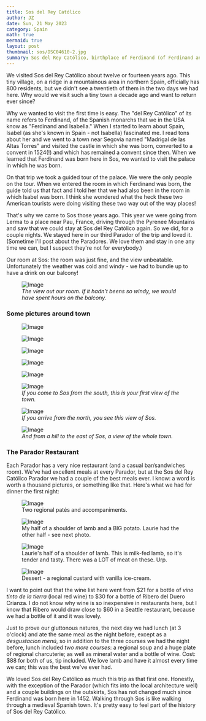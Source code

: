 ```yaml
---
title: Sos del Rey Católico
author: JZ
date: Sun, 21 May 2023
category: Spain
math: true
mermaid: true
layout: post
thumbnail: sos/DSC04610-2.jpg
summary: Sos del Rey Católico, birthplace of Ferdinand (of Ferdinand and Isabel) and pretty much unchanged since he was born here 400 years ago.
---
```

We visited Sos del Rey Católico about twelve or fourteen years ago. This tiny village, on a ridge in a mountainous area in northern Spain, officially has 800 residents, but we didn't see a twentieth of them in the two days we had here. Why would we visit such a tiny town a decade ago and want to return ever since?

Why we wanted to visit the first time is easy. The "del Rey Católico" of its name refers to Ferdinand, of the Spanish monarchs that we in the USA know as "Ferdinand and Isabella." When I started to learn about Spain, Isabel (as she's known in Spain - not Isabella) fascinated me. I read tons about her and we went to a town near Segovia named "Madrigal de las Altas Torres" and visited the castle in which she was born, converted to a convent in 1524(!) and which has remained a convent since then. When we learned that Ferdinand was born here in Sos, we wanted to visit the palace in which he was born.

On that trip we took a guided tour of the palace. We were the only people on the tour. When we entered the room in which Ferdinand was born, the guide told us that fact and I told her that we had also been in the room in which Isabel was born. I think she wondered what the heck these two American tourists were doing visiting these two way out of the way places!

That's why we came to Sos those years ago. This year we were going from Lerma to a place near Pau, France, driving through the Pyrenee Mountains and saw that we could stay at Sos del Rey Católico again. So we did, for a couple nights.  We stayed here in our third Parador of the trip and loved it. (Sometime I'll post about the Paradores. We love them and stay in one any time we can, but I suspect they're not for everybody.)

Our room at Sos: the room was just fine, and the view unbeatable. Unfortunately the weather was cold and windy - we had to bundle up to have a drink on our balcony!

<figure class = "landscape" >
	<img src="{{ "sos/DSC04539.jpg" | prepend: site.imageurl | prepend: site.baseurl | prepend: site.url }}" alt="Image" />
	<figcaption><em>The view out our room. If it hadn't beens so windy, we would have spent hours on the balcony.</em></figcaption>
</figure>

<h3>Some pictures around town</h3>
<figure class = "portrait" >
	<img src="{{ "sos/DSC04556.jpg" | prepend: site.imageurl | prepend: site.baseurl | prepend: site.url }}" alt="Image" />
	<figcaption></figcaption>
</figure>
<figure class = "portrait" >
	<img src="{{ "sos/DSC04559-2.jpg" | prepend: site.imageurl | prepend: site.baseurl | prepend: site.url }}" alt="Image" />
	<figcaption></figcaption>
</figure>
<figure class = "portrait" >
	<img src="{{ "sos/DSC04566.jpg" | prepend: site.imageurl | prepend: site.baseurl | prepend: site.url }}" alt="Image" />
	<figcaption></figcaption>
</figure>

<figure class = "portrait" >
	<img src="{{ "sos/DSC04543.jpg" | prepend: site.imageurl | prepend: site.baseurl | prepend: site.url }}" alt="Image" />
	<figcaption></figcaption>
</figure>

<figure class = "portrait" >
	<img src="{{ "sos/DSC04571.jpg" | prepend: site.imageurl | prepend: site.baseurl | prepend: site.url }}" alt="Image" />
	<figcaption></figcaption>
</figure>

<figure class = "landscape" >
	<img src="{{ "sos/DSC04615.jpg" | prepend: site.imageurl | prepend: site.baseurl | prepend: site.url }}" alt="Image" />
	<figcaption><em>If you come to Sos from the south, this is your first view of the town.</em></figcaption>
</figure>

<figure class = "landscape" >
	<img src="{{ "sos/DSC04664.jpg" | prepend: site.imageurl | prepend: site.baseurl | prepend: site.url }}" alt="Image" />
	<figcaption><em>If you arrive from the north, you see this view of Sos.</em></figcaption>
</figure>
<figure class = "landscape" >
	<img src="{{ "sos/DSC04610-2.jpg" | prepend: site.imageurl | prepend: site.baseurl | prepend: site.url }}" alt="Image" />
	<figcaption><em>And from a hill to the east of Sos, a view of the whole town.</em></figcaption>
</figure>

<h3>The Parador Restaurant</h3>
Each Parador has a very nice restaurant (and a casual bar/sandwiches room). We've had excellent meals at every Parador, but at the Sos del Rey Católico Parador we had a couple of the best meals ever. I know: a word is worth a thousand pictures, or something like that. Here's what we had for dinner the first night:

<figure class = "landscape" >
	<img src="{{ "sos/IMG_5544 2.jpg" | prepend: site.imageurl | prepend: site.baseurl | prepend: site.url }}" alt="Image" />
	<figcaption>Two regional patés and accompaniments.</figcaption>
</figure>
<figure class = "landscape" >
	<img src="{{ "sos/IMG_5545 2.jpg" | prepend: site.imageurl | prepend: site.baseurl | prepend: site.url }}" alt="Image" />
	<figcaption>My half of a shoulder of lamb and a BIG potato. Laurie had the other half - see next photo.</figcaption>
</figure>
<figure class = "landscape" >
	<img src="{{ "sos/IMG_5547 2.jpg" | prepend: site.imageurl | prepend: site.baseurl | prepend: site.url }}" alt="Image" />
	<figcaption>Laurie's half of a shoulder of lamb. This is milk-fed lamb, so it's tender and tasty. There was a LOT of meat on these. Urp.</figcaption>
</figure>
<figure class = "landscape" >
	<img src="{{ "sos/IMG_5550 2.jpg" | prepend: site.imageurl | prepend: site.baseurl | prepend: site.url }}" alt="Image" />
	<figcaption>Dessert - a regional custard with vanilla ice-cream.</figcaption>
</figure>

I want to point out that the wine list here went from $21 for a bottle of <em>vino tinto de la tierra</em> (local red wine) to $30 for a bottle of Ribero del Duero Crianza. I do not know why wine is so inexpensive in restaurants here, but I know that Ribero would draw close to $60 in a Seattle restaurant, because we had a bottle of it and it was lovely.

Just to prove our gluttonous natures, the next day we had lunch (at 3 o'clock) and ate the same meal as the night before, except as a <em>desgustacion menú</em>, so in addition to the three courses we had the night before, lunch included <em>two more courses</em>: a regional soup and a huge plate of regional charcuterie; as well as mineral water and a bottle of wine. Cost: $88 for both of us, tip included. We love lamb and have it almost every time we can; this was the best we've ever had.

We loved Sos del Rey Católico as much this trip as that first one. Honestly, with the exception of the Parador (which fits into the local architecture well) and a couple buildings on the outskirts, Sos has not changed much since Ferdinand was born here in 1452. Walking through Sos is like walking through a medieval Spanish town. It's pretty easy to feel part of the history of Sos del Rey Católico.
